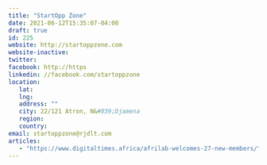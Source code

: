 ```yaml
---
title: "StartOpp Zone"
date: 2021-06-12T15:35:07-04:00
draft: true
id: 225
website: http://startoppzone.com
website-inactive: 
twitter: 
facebook: http://https
linkedin: //facebook.com/startoppzone
location: 
   lat: 
   lng: 
   address: ""
   city: 22/121 Atron, N&#039;Djamena
   region: 
   country: 
email: startoppzone@rjdlt.com
articles:
   - "https://www.digitaltimes.africa/afrilab-welcomes-27-new-members/"
---
```


